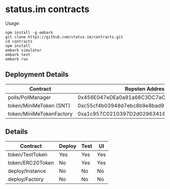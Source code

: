 # status.im contracts

Usage: 
 ```
 npm install -g embark
 git clone https://github.com/status-im/contracts.git
 cd contracts
 npm install
 embark simulator
 embark test
 embark run
 ```


## Deployment Details
| Contract                 | Ropsten Address                            | Mainnet Address                            |
| -------------------------|------------------------------------------- | ------------------------------------------ |
| polls/PollManager        | 0x456E047eDEa0a91a66C3DC7aCc0B1424d80cf8a6 | 0x0e222932911b9a558104b4b4b2f330398561436f |
| token/MiniMeToken (SNT)  | 0xc55cf4b03948d7ebc8b9e8bad92643703811d162 | 0x744d70fdbe2ba4cf95131626614a1763df805b9e |
| token/MiniMeTokenFactory | 0xa1c957C0210397D2d0296341627B74411756d476 | 0xa1c957C0210397D2d0296341627B74411756d476 |


## Details
| Contract                               | Deploy | Test | UI  |
| -------------------------------------- | ------ | ---- | --- |
| token/TestToken                        | Yes    | Yes  | Yes |
| token/ERC20Token                       | No     | Yes  | Yes |
| deploy/Instance                        | No     | No   | No  |
| deploy/Factory                         | No     | No   | No  |